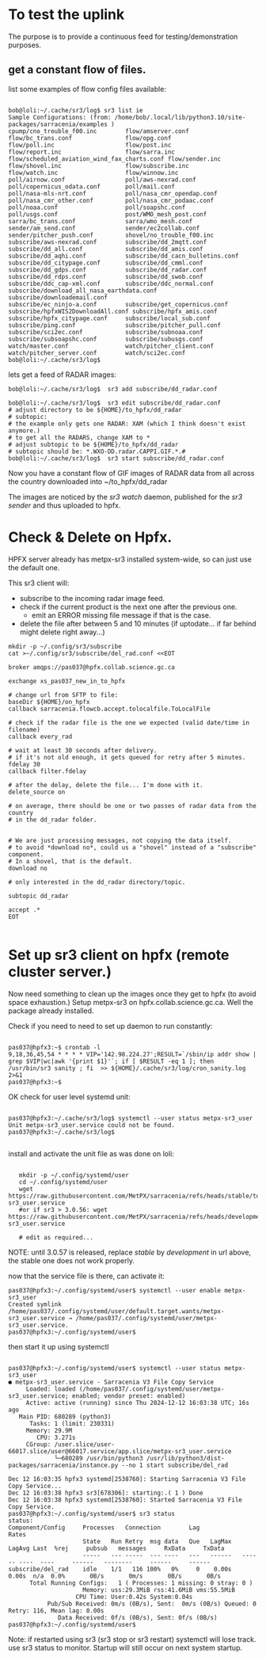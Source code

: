 


# To test the uplink

The purpose is to provide a continuous feed for testing/demonstration purposes.

## get a constant flow of files.

list some examples of flow config files available:

```

bob@loli:~/.cache/sr3/log$ sr3 list ie
Sample Configurations: (from: /home/bob/.local/lib/python3.10/site-packages/sarracenia/examples )
cpump/cno_trouble_f00.inc        flow/amserver.conf               flow/bc_trans.conf               flow/opg.conf
flow/poll.inc                    flow/post.inc                    flow/report.inc                  flow/sarra.inc
flow/scheduled_aviation_wind_fax_charts.conf flow/sender.inc                  flow/shovel.inc                  flow/subscribe.inc
flow/watch.inc                   flow/winnow.inc                  poll/airnow.conf                 poll/aws-nexrad.conf
poll/copernicus_odata.conf       poll/mail.conf                   poll/nasa-mls-nrt.conf           poll/nasa_cmr_opendap.conf
poll/nasa_cmr_other.conf         poll/nasa_cmr_podaac.conf        poll/noaa.conf                   poll/soapshc.conf
poll/usgs.conf                   post/WMO_mesh_post.conf          sarra/bc_trans.conf              sarra/wmo_mesh.conf
sender/am_send.conf              sender/ec2collab.conf            sender/pitcher_push.conf         shovel/no_trouble_f00.inc
subscribe/aws-nexrad.conf        subscribe/dd_2mqtt.conf          subscribe/dd_all.conf            subscribe/dd_amis.conf
subscribe/dd_aqhi.conf           subscribe/dd_cacn_bulletins.conf subscribe/dd_citypage.conf       subscribe/dd_cmml.conf
subscribe/dd_gdps.conf           subscribe/dd_radar.conf          subscribe/dd_rdps.conf           subscribe/dd_swob.conf
subscribe/ddc_cap-xml.conf       subscribe/ddc_normal.conf        subscribe/download_all_nasa_earthdata.conf subscribe/downloademail.conf
subscribe/ec_ninjo-a.conf        subscribe/get_copernicus.conf    subscribe/hpfxWIS2DownloadAll.conf subscribe/hpfx_amis.conf
subscribe/hpfx_citypage.conf     subscribe/local_sub.conf         subscribe/ping.conf              subscribe/pitcher_pull.conf
subscribe/sci2ec.conf            subscribe/subnoaa.conf           subscribe/subsoapshc.conf        subscribe/subusgs.conf
watch/master.conf                watch/pitcher_client.conf        watch/pitcher_server.conf        watch/sci2ec.conf
bob@loli:~/.cache/sr3/log$

```
lets get a feed of RADAR images:

```
bob@loli:~/.cache/sr3/log$  sr3 add subscribe/dd_radar.conf

bob@loli:~/.cache/sr3/log$  sr3 edit subscribe/dd_radar.conf
# adjust directory to be ${HOME}/to_hpfx/dd_radar
# subtopic:
# the example only gets one RADAR: XAM (which I think doesn't exist anymore.)
# to get all the RADARS, change XAM to *
# adjust subtopic to be ${HOME}/to_hpfx/dd_radar
# subtopic should be: *.WXO-DD.radar.CAPPI.GIF.*.#
bob@loli:~/.cache/sr3/log$  sr3 start subscribe/dd_radar.conf

```

Now you have a constant flow of GIF images of RADAR data from all across the country 
downloaded into ~/to_hpfx/dd_radar

The images are noticed by the *sr3 watch* daemon, published for the *sr3 sender*
and thus uploaded to hpfx.

# Check & Delete on Hpfx.

HPFX server already has metpx-sr3 installed system-wide, so can just use the default one.

This sr3 client will:
* subscribe to the incoming radar image feed.
* check if the current product is the next one after the previous one.
  * emit an ERROR missing file message if that is the case.
* delete the file after between 5 and 10 minutes (if uptodate... if far behind might 
  delete right away...)

```
mkdir -p ~/.config/sr3/subscribe
cat >~/.config/sr3/subscribe/del_rad.conf <<EOT

broker amqps://pas037@hpfx.collab.science.gc.ca

exchange xs_pas037_new_in_to_hpfx

# change url from SFTP to file:
baseDir ${HOME}/on_hpfx
callback sarracenia.flowcb.accept.tolocalfile.ToLocalFile

# check if the radar file is the one we expected (valid date/time in filename)
callback every_rad

# wait at least 30 seconds after delivery.
# if it's not old enough, it gets queued for retry after 5 minutes.
fdelay 30
callback filter.fdelay

# after the delay, delete the file... I'm done with it.
delete_source on

# on average, there should be one or two passes of radar data from the country
# in the dd_radar folder.


# We are just processing messages, not copying the data itself.
# to avoid *download no*, could us a "shovel" instead of a "subscribe" component.
# In a shovel, that is the default.
download no

# only interested in the dd_radar directory/topic.

subtopic dd_radar

accept .*
EOT


```


# Set up sr3 client on hpfx (remote cluster server.)

Now need something to clean up the images once they get to hpfx (to avoid space exhaustion.)
Setup metpx-sr3 on hpfx.collab.science.gc.ca. Well the package already installed.

Check if you need to need to set up daemon to run constantly:

```

pas037@hpfx3:~$ crontab -l
9,18,36,45,54 * * * * VIP='142.98.224.27';RESULT=`/sbin/ip addr show | grep $VIP|wc|awk '{print $1}'`; if [ $RESULT -eq 1 ]; then /usr/bin/sr3 sanity ; fi  >> ${HOME}/.cache/sr3/log/cron_sanity.log  2>&1
pas037@hpfx3:~$

```

OK check for user level systemd unit:
```

pas037@hpfx3:~/.cache/sr3/log$ systemctl --user status metpx-sr3_user
Unit metpx-sr3_user.service could not be found.
pas037@hpfx3:~/.cache/sr3/log$


```

install and activate the unit file as was done on loli:

```

   mkdir -p ~/.config/systemd/user
   cd ~/.config/systemd/user
   wget https://raw.githubusercontent.com/MetPX/sarracenia/refs/heads/stable/tools/metpx-sr3_user.service
   #or if sr3 > 3.0.56: wget https://raw.githubusercontent.com/MetPX/sarracenia/refs/heads/development/tools/metpx-sr3_user.service

   # edit as required...
```

NOTE: until 3.0.57 is released, replace *stable* by *development* in url above, the stable one does not work properly.

now that the service file is there, can activate it:

```
pas037@hpfx3:~/.config/systemd/user$ systemctl --user enable metpx-sr3_user
Created symlink /home/pas037/.config/systemd/user/default.target.wants/metpx-sr3_user.service → /home/pas037/.config/systemd/user/metpx-sr3_user.service.
pas037@hpfx3:~/.config/systemd/user$ 

```

then start it up using systemctl

```

pas037@hpfx3:~/.config/systemd/user$ systemctl --user status metpx-sr3_user
● metpx-sr3_user.service - Sarracenia V3 File Copy Service
     Loaded: loaded (/home/pas037/.config/systemd/user/metpx-sr3_user.service; enabled; vendor preset: enabled)
     Active: active (running) since Thu 2024-12-12 16:03:38 UTC; 16s ago
   Main PID: 680289 (python3)
      Tasks: 1 (limit: 230331)
     Memory: 29.9M
        CPU: 3.271s
     CGroup: /user.slice/user-66017.slice/user@66017.service/app.slice/metpx-sr3_user.service
             └─680289 /usr/bin/python3 /usr/lib/python3/dist-packages/sarracenia/instance.py --no 1 start subscribe/del_rad

Dec 12 16:03:35 hpfx3 systemd[2538760]: Starting Sarracenia V3 File Copy Service...
Dec 12 16:03:38 hpfx3 sr3[678306]: starting:.( 1 ) Done
Dec 12 16:03:38 hpfx3 systemd[2538760]: Started Sarracenia V3 File Copy Service.
pas037@hpfx3:~/.config/systemd/user$ sr3 status
status:
Component/Config     Processes   Connection        Lag                              Rates
                     State   Run Retry  msg data   Que   LagMax   LagAvg Last  %rej     pubsub   messages     RxData     TxData
                     -----   --- -----  --- ----   ---   ------   ------ ----  ----     ------   --------     ------     ------
subscribe/del_rad    idle    1/1   116 100%   0%     0    0.00s    0.00s  n/a  0.0%       0B/s       0m/s       0B/s       0B/s
      Total Running Configs:   1 ( Processes: 1 missing: 0 stray: 0 )
                     Memory: uss:29.3MiB rss:41.6MiB vms:55.5MiB
                   CPU Time: User:0.42s System:0.04s
           Pub/Sub Received: 0m/s (0B/s), Sent:  0m/s (0B/s) Queued: 0 Retry: 116, Mean lag: 0.00s
              Data Received: 0f/s (0B/s), Sent: 0f/s (0B/s)
pas037@hpfx3:~/.config/systemd/user$

```

Note: if restarted using sr3 (sr3 stop or sr3 restart) systemctl will lose track.
use sr3 status to monitor. Startup will still occur on next system startup.



